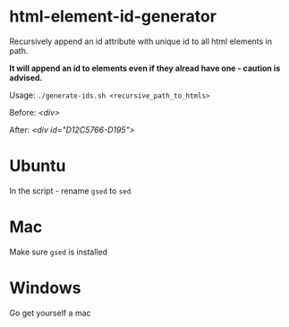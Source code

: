 # html-element-id-generator
Recursively append an id attribute with unique id to all html elements in path.

__It will append an id to elements even if they alread have one - caution is advised.__

Usage: ```./generate-ids.sh <recursive_path_to_htmls>```


Before: *\<div\>*
  
After: *\<div id="D12C5766-D195"\>*

Ubuntu
=======
In the script - rename `gsed` to `sed`

Mac
=======
Make sure `gsed` is installed

Windows
=======
Go get yourself a mac
